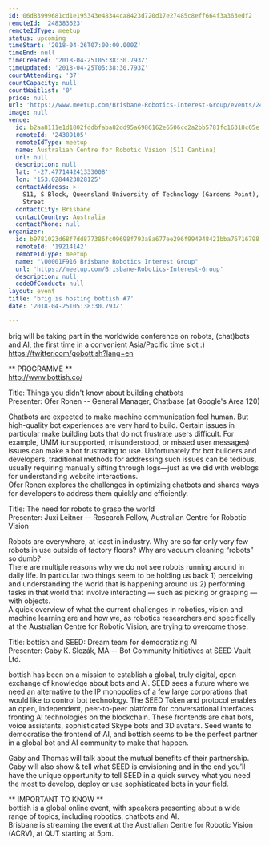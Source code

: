 ```yaml
---
id: 06d83999681cd1e195343e48344ca8423d720d17e27485c8eff664f3a363edf2
remoteId: '248383623'
remoteIdType: meetup
status: upcoming
timeStart: '2018-04-26T07:00:00.000Z'
timeEnd: null
timeCreated: '2018-04-25T05:38:30.793Z'
timeUpdated: '2018-04-25T05:38:30.793Z'
countAttending: '37'
countCapacity: null
countWaitlist: '0'
price: null
url: 'https://www.meetup.com/Brisbane-Robotics-Interest-Group/events/248383623/'
image: null
venue:
  id: b2aa8111e1d1802fddbfaba82dd95a6986162e6506cc2a2bb5781fc16318c05e
  remoteId: '24389105'
  remoteIdType: meetup
  name: Australian Centre for Robotic Vision (S11 Cantina)
  url: null
  description: null
  lat: '-27.477144241333008'
  lon: '153.0284423828125'
  contactAddress: >-
    S11, S Block, Queensland University of Technology (Gardens Point), 2 George
    Street
  contactCity: Brisbane
  contactCountry: Australia
  contactPhone: null
organizer:
  id: b9781023d68f7dd877386fc09698f793a8a677ee296f994948421bba76716798
  remoteId: '19214142'
  remoteIdType: meetup
  name: "\U0001F916 Brisbane Robotics Interest Group"
  url: 'https://meetup.com/Brisbane-Robotics-Interest-Group'
  description: null
  codeOfConduct: null
layout: event
title: 'brig is hosting bottish #7'
date: '2018-04-25T05:38:30.793Z'

---
```

<p>brig will be taking part in the worldwide conference on robots, (chat)bots and AI, the first time in a convenient Asia/Pacific time slot :)<br/><a href="https://twitter.com/gobottish?lang=en" class="linkified">https://twitter.com/gobottish?lang=en</a></p> <p>** PROGRAMME **<br/><a href="http://www.bottish.co/" class="linkified">http://www.bottish.co/</a></p> <p>Title: Things you didn't know about building chatbots<br/>Presenter: Ofer Ronen -- General Manager, Chatbase (at Google's Area 120)</p> <p>Chatbots are expected to make machine communication feel human. But high-quality bot experiences are very hard to build. Certain issues in particular make building bots that do not frustrate users difficult. For example, UMM (unsupported, misunderstood, or missed user messages) issues can make a bot frustrating to use. Unfortunately for bot builders and developers, traditional methods for addressing such issues can be tedious, usually requiring manually sifting through logs—just as we did with weblogs for understanding website interactions.<br/>Ofer Ronen explores the challenges in optimizing chatbots and shares ways for developers to address them quickly and efficiently.</p> <p>Title: The need for robots to grasp the world<br/>Presenter: Juxi Leitner -- Research Fellow, Australian Centre for Robotic Vision</p> <p>Robots are everywhere, at least in industry. Why are so far only very few robots in use outside of factory floors? Why are vacuum cleaning “robots” so dumb?<br/>There are multiple reasons why we do not see robots running around in daily life. In particular two things seem to be holding us back 1) perceiving and understanding the world that is happening around us 2) performing tasks in that world that involve interacting — such as picking or grasping — with objects.<br/>A quick overview of what the current challenges in robotics, vision and machine learning are and how we, as robotics researchers and specifically at the Australian Centre for Robotic Vision, are trying to overcome those.</p> <p>Title: bottish and SEED: Dream team for democratizing AI<br/>Presenter: Gaby K. Slezák, MA -- Bot Community Initiatives at SEED Vault Ltd.</p> <p>bottish has been on a mission to establish a global, truly digital, open exchange of knowledge about bots and AI. SEED sees a future where we need an alternative to the IP monopolies of a few large corporations that would like to control bot technology. The SEED Token and protocol enables an open, independent, peer-to-peer platform for conversational interfaces fronting AI technologies on the blockchain. These frontends are chat bots, voice assistants, sophisticated Skype bots and 3D avatars. Seed wants to democratise the frontend of AI, and bottish seems to be the perfect partner in a global bot and AI community to make that happen.</p> <p>Gaby and Thomas will talk about the mutual benefits of their partnership. Gaby will also show &amp; tell what SEED is envisioning and in the end you’ll have the unique opportunity to tell SEED in a quick survey what you need the most to develop, deploy or use sophisticated bots in your field.</p> <p>** IMPORTANT TO KNOW **<br/>bottish is a global online event, with speakers presenting about a wide range of topics, including robotics, chatbots and AI.<br/>Brisbane is streaming the event at the Australian Centre for Robotic Vision (ACRV), at QUT starting at 5pm.</p>
